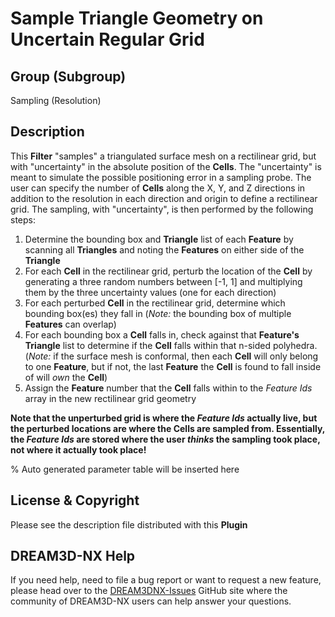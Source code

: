 # Sample Triangle Geometry on Uncertain Regular Grid

## Group (Subgroup)

Sampling (Resolution)

## Description

This **Filter** "samples" a triangulated surface mesh on a rectilinear grid, but with "uncertainty" in the absolute position of the **Cells**.  The "uncertainty" is meant to simulate the possible positioning error in a sampling probe.  The user can specify the number of **Cells** along the X, Y, and Z directions in addition to the resolution in each direction and origin to define a rectilinear grid.  The sampling, with "uncertainty", is then performed by the following steps:

1. Determine the bounding box and **Triangle** list of each **Feature** by scanning all **Triangles** and noting the **Features** on either side of the **Triangle**
2. For each **Cell** in the rectilinear grid, perturb the location of the **Cell** by generating a three random numbers between [-1, 1] and multiplying them by the three uncertainty values (one for each direction)
3. For each perturbed **Cell** in the rectilinear grid, determine which bounding box(es) they fall in (*Note:* the bounding box of multiple **Features** can overlap)
4. For each bounding box a **Cell** falls in, check against that **Feature's** **Triangle** list to determine if the **Cell** falls within that n-sided polyhedra. (*Note:* if the surface mesh is conformal, then each **Cell** will only belong to one **Feature**, but if not, the last **Feature** the **Cell** is found to fall inside of will *own* the **Cell**)
5. Assign the **Feature** number that the **Cell** falls within to the *Feature Ids* array in the new rectilinear grid geometry

**Note that the unperturbed grid is where the *Feature Ids* actually live, but the perturbed locations are where the Cells are sampled from.  Essentially, the *Feature Ids* are stored where the user *thinks* the sampling took place, not where it actually took place!**

% Auto generated parameter table will be inserted here

## License & Copyright

Please see the description file distributed with this **Plugin**

## DREAM3D-NX Help

If you need help, need to file a bug report or want to request a new feature, please head over to the [DREAM3DNX-Issues](https://github.com/BlueQuartzSoftware/DREAM3DNX-Issues/discussions) GitHub site where the community of DREAM3D-NX users can help answer your questions.
